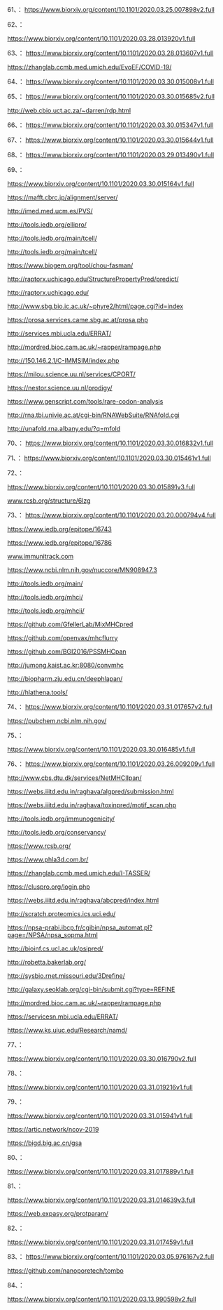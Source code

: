 









61、：
https://www.biorxiv.org/content/10.1101/2020.03.25.007898v2.full


62、：

https://www.biorxiv.org/content/10.1101/2020.03.28.013920v1.full


63、：
https://www.biorxiv.org/content/10.1101/2020.03.28.013607v1.full


https://zhanglab.ccmb.med.umich.edu/EvoEF/COVID-19/



64、：
https://www.biorxiv.org/content/10.1101/2020.03.30.015008v1.full


65、：
https://www.biorxiv.org/content/10.1101/2020.03.30.015685v2.full


http://web.cbio.uct.ac.za/~darren/rdp.html


66、：
https://www.biorxiv.org/content/10.1101/2020.03.30.015347v1.full

67、：
https://www.biorxiv.org/content/10.1101/2020.03.30.015644v1.full


68、：
https://www.biorxiv.org/content/10.1101/2020.03.29.013490v1.full


69、：

https://www.biorxiv.org/content/10.1101/2020.03.30.015164v1.full



https://mafft.cbrc.jp/alignment/server/


http://imed.med.ucm.es/PVS/


http://tools.iedb.org/ellipro/



http://tools.iedb.org/main/tcell/



http://tools.iedb.org/main/tcell/



https://www.biogem.org/tool/chou-fasman/



http://raptorx.uchicago.edu/StructurePropertyPred/predict/



http://raptorx.uchicago.edu/



http://www.sbg.bio.ic.ac.uk/~phyre2/html/page.cgi?id=index


https://prosa.services.came.sbg.ac.at/prosa.php


http://services.mbi.ucla.edu/ERRAT/



http://mordred.bioc.cam.ac.uk/~rapper/rampage.php


http://150.146.2.1/C-IMMSIM/index.php



https://milou.science.uu.nl/services/CPORT/



https://nestor.science.uu.nl/prodigy/


https://www.genscript.com/tools/rare-codon-analysis



http://rna.tbi.univie.ac.at/cgi-bin/RNAWebSuite/RNAfold.cgi



http://unafold.rna.albany.edu/?q=mfold


70、：
https://www.biorxiv.org/content/10.1101/2020.03.30.016832v1.full


71、：
https://www.biorxiv.org/content/10.1101/2020.03.30.015461v1.full

72、：

https://www.biorxiv.org/content/10.1101/2020.03.30.015891v3.full


www.rcsb.org/structure/6lzg


73、：
https://www.biorxiv.org/content/10.1101/2020.03.20.000794v4.full


https://www.iedb.org/epitope/16743


https://www.iedb.org/epitope/16786


www.immunitrack.com


https://www.ncbi.nlm.nih.gov/nuccore/MN908947.3


http://tools.iedb.org/main/


http://tools.iedb.org/mhci/


http://tools.iedb.org/mhcii/



https://github.com/GfellerLab/MixMHCpred


https://github.com/openvax/mhcflurry



https://github.com/BGI2016/PSSMHCpan


http://jumong.kaist.ac.kr:8080/convmhc


http://biopharm.zju.edu.cn/deephlapan/


http://hlathena.tools/


74、：
https://www.biorxiv.org/content/10.1101/2020.03.31.017657v2.full


https://pubchem.ncbi.nlm.nih.gov/


75、：

https://www.biorxiv.org/content/10.1101/2020.03.30.016485v1.full




76、：
https://www.biorxiv.org/content/10.1101/2020.03.26.009209v1.full


http://www.cbs.dtu.dk/services/NetMHCIIpan/


https://webs.iiitd.edu.in/raghava/algpred/submission.html


https://webs.iiitd.edu.in/raghava/toxinpred/motif_scan.php


http://tools.iedb.org/immunogenicity/


http://tools.iedb.org/conservancy/



https://www.rcsb.org/


https://www.phla3d.com.br/



https://zhanglab.ccmb.med.umich.edu/I-TASSER/


https://cluspro.org/login.php


https://webs.iiitd.edu.in/raghava/abcpred/index.html


http://scratch.proteomics.ics.uci.edu/


https://npsa-prabi.ibcp.fr/cgibin/npsa_automat.pl?page=/NPSA/npsa_sopma.html



http://bioinf.cs.ucl.ac.uk/psipred/



http://robetta.bakerlab.org/


http://sysbio.rnet.missouri.edu/3Drefine/



http://galaxy.seoklab.org/cgi-bin/submit.cgi?type=REFINE



http://mordred.bioc.cam.ac.uk/~rapper/rampage.php


https://servicesn.mbi.ucla.edu/ERRAT/



https://www.ks.uiuc.edu/Research/namd/


77、：

https://www.biorxiv.org/content/10.1101/2020.03.30.016790v2.full

78、：

https://www.biorxiv.org/content/10.1101/2020.03.31.019216v1.full



79、：

https://www.biorxiv.org/content/10.1101/2020.03.31.015941v1.full


https://artic.network/ncov-2019


https://bigd.big.ac.cn/gsa

80、：

https://www.biorxiv.org/content/10.1101/2020.03.31.017889v1.full



81、：

https://www.biorxiv.org/content/10.1101/2020.03.31.014639v3.full



https://web.expasy.org/protparam/


82、：

https://www.biorxiv.org/content/10.1101/2020.03.31.017459v1.full


83、：
https://www.biorxiv.org/content/10.1101/2020.03.05.976167v2.full


https://github.com/nanoporetech/tombo


84、：

https://www.biorxiv.org/content/10.1101/2020.03.13.990598v2.full

